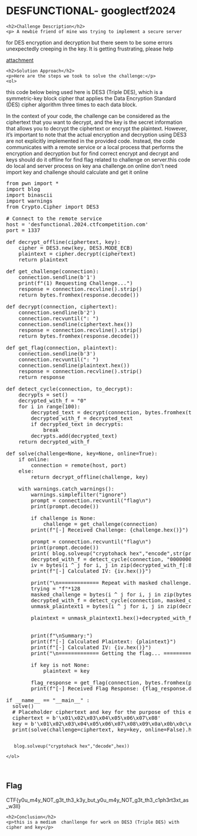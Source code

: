 <title>DESFUNCTIONAL- googlectf2024</title>

<!DOCTYPE html>
<html>

<body>
    <h1>DESFUNCTIONAL- googlectf2024</h1>

    <h2>Challenge Description</h2>
    <p> A newbie friend of mine was trying to implement a secure server
for DES encryption and decryption but there seem to be some errors
unexpectedly creeping in the key. It is getting frustrating, please help 

<a href="https://cybersecctf.github.io/blog/2024/googlectf/googlectf2024/desfunctional/attachment.zip">attachment</a>
</p>
 
    <h2>Solution Approach</h2>
    <p>Here are the steps we took to solve the challenge:</p>
    <ol>
 this code below  being used here is DES3 (Triple DES), which is a symmetric-key block cipher that applies the Data Encryption Standard (DES) cipher algorithm three times to each data block.

In the context of your code, the challenge can be considered as the ciphertext that you want to decrypt, and the key is the secret information that allows you to decrypt the ciphertext or encrypt the plaintext. However, it’s important to note that the actual encryption and decryption using DES3 are not explicitly implemented in the provided code. Instead, the code communicates with a remote service or a local process that performs the encryption and decryption but for find correct encrypt and decrypt and keys should do it offline for find flag related to challenge on server.this code do local and server process on key ana  challenge.on online don't need import key and challenge should calculate and get it online
<pre>
from pwn import *
import blog
import binascii
import warnings
from Crypto.Cipher import DES3

# Connect to the remote service
host = 'desfunctional.2024.ctfcompetition.com'
port = 1337

def decrypt_offline(ciphertext, key):
    cipher = DES3.new(key, DES3.MODE_ECB)
    plaintext = cipher.decrypt(ciphertext)
    return plaintext

def get_challenge(connection):
    connection.sendline(b'1')
    print(f"(1) Requesting Challenge...")
    response = connection.recvline().strip()
    return bytes.fromhex(response.decode())

def decrypt(connection, ciphertext):
    connection.sendline(b'2')
    connection.recvuntil(": ")
    connection.sendline(ciphertext.hex())
    response = connection.recvline().strip()
    return bytes.fromhex(response.decode())

def get_flag(connection, plaintext):
    connection.sendline(b'3')
    connection.recvuntil(": ")
    connection.sendline(plaintext.hex())
    response = connection.recvline().strip()
    return response

def detect_cycle(connection, to_decrypt):
    decrypts = set()
    decrypted_with_f = "0"
    for i in range(100):
        decrypted_text = decrypt(connection, bytes.fromhex(to_decrypt))
        decrypted_with_f = decrypted_text
        if decrypted_text in decrypts:
            break
        decrypts.add(decrypted_text)
    return decrypted_with_f

def solve(challenge=None, key=None, online=True):
    if online:
        connection = remote(host, port)
    else:
        return decrypt_offline(challenge, key)

    with warnings.catch_warnings():
        warnings.simplefilter("ignore")
        prompt = connection.recvuntil("flag\n")
        print(prompt.decode())
    
        if challenge is None:
            challenge = get_challenge(connection)
        print(f"[-] Received Challenge: {challenge.hex()}")

        prompt = connection.recvuntil("flag\n")
        print(prompt.decode())
        print( blog.solveup("cryptohack hex","encode",str(prompt)))  
        decrypted_with_f = detect_cycle(connection, "000000000000000000000000000000000000000000000000")
        iv = bytes(i ^ j for i, j in zip(decrypted_with_f[:8], decrypted_with_f[-8:]))
        print(f"[-] Calculated IV: {iv.hex()}")
        
        print("\n============= Repeat with masked challenge... ====================\n")
        trying = "f"*128
        masked_challenge = bytes(i ^ j for i, j in zip(bytes.fromhex(trying),challenge))
        decrypted_with_f = detect_cycle(connection, masked_challenge.hex())
        unmask_plaintext1 = bytes(i ^ j for i, j in zip(decrypted_with_f, bytes.fromhex(128*"f")))[:8]
        
        plaintext = unmask_plaintext1.hex()+decrypted_with_f[8:].hex()
      
   
        print(f"\nSummary:")
        print(f"[-] Calculated Plaintext: {plaintext}")
        print(f"[-] Calculated IV: {iv.hex()}")
        print("\n============= Getting the flag... ====================\n")

        if key is not None:
            plaintext = key

        flag_response = get_flag(connection, bytes.fromhex(plaintext))
        print(f"[-] Received Flag Response: {flag_response.decode()}")

if __name__ == "__main__" :
  solve()
  # Placeholder ciphertext and key for the purpose of this example
  ciphertext = b'\x01\x02\x03\x04\x05\x06\x07\x08'
  key = b'\x01\x02\x03\x04\x05\x06\x07\x08\x09\x0a\x0b\x0c\x0d\x0e\x0f\x10'
  print(solve(challenge=ciphertext, key=key, online=False).hex())

</pre>        
       blog.solveup("cryptohack hex","decode",hex))
    
    </ol>
<br>
    <h2>Flag</h2>
    <p class="flag">CTF{y0u_m4y_NOT_g3t_th3_k3y_but_y0u_m4y_NOT_g3t_th3_c1ph3rt3xt_as_w3ll}
</p>

    <h2>Conclusion</h2>
    <p>this is a medium  chanllenge for work on DES3 (Triple DES) with cipher and key</p>
</body>
</html>


